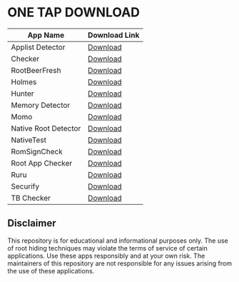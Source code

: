 
# ONE TAP DOWNLOAD
| App Name              | Download Link                                                                    |
|-|-|
| Applist Detector      | [Download](https://raw.githubusercontent.com/TempMeow/RootDetectionApps/refs/heads/main/archive/Applist%20Detector%20v2.4.apk)                        |
| Checker               | [Download](https://raw.githubusercontent.com/TempMeow/RootDetectionApps/refs/heads/main/archive/Checker%20v1.0.9.apk)                         |
| RootBeerFresh         | [Download](https://raw.githubusercontent.com/TempMeow/RootDetectionApps/refs/heads/main/archive/Fresh.apk)                         |
| Holmes                | [Download](https://raw.githubusercontent.com/TempMeow/RootDetectionApps/refs/heads/main/archive/Holmes%20v1.3.apk)                         |
| Hunter                | [Download](https://raw.githubusercontent.com/TempMeow/RootDetectionApps/refs/heads/main/archive/Hunter%20v6.0.2.apk)                         |
| Memory Detector       | [Download](https://raw.githubusercontent.com/TempMeow/RootDetectionApps/refs/heads/main/archive/Memory%20Detector%20v2.1.0.apk)                         |
| Momo                  | [Download](https://raw.githubusercontent.com/TempMeow/RootDetectionApps/refs/heads/main/archive/Momo%20v4.4.1.apk)                         |
| Native Root Detector  | [Download](https://raw.githubusercontent.com/TempMeow/RootDetectionApps/refs/heads/main/archive/Native%20Root%20Detector%20v6.5.2.apk)                         |
| NativeTest            | [Download](https://raw.githubusercontent.com/TempMeow/RootDetectionApps/refs/heads/main/archive/NativeTest%20v27.apk)                         |
| RomSignCheck          | [Download](https://raw.githubusercontent.com/TempMeow/RootDetectionApps/refs/heads/main/archive/RomSignCheck.apk)                         |
| Root App Checker      | [Download](https://raw.githubusercontent.com/TempMeow/RootDetectionApps/refs/heads/main/archive/Root%20App%20Checker%20v1.apk)                         |
| Ruru                  | [Download](https://raw.githubusercontent.com/TempMeow/RootDetectionApps/refs/heads/main/archive/Ruru%20v1.1.1.15.apk)                         |
| Securify              | [Download](https://raw.githubusercontent.com/TempMeow/RootDetectionApps/refs/heads/main/archive/Securify%20v1.3.0.apk)                         |
| TB Checker            | [Download](https://raw.githubusercontent.com/TempMeow/RootDetectionApps/refs/heads/main/archive/TB%20Checker%20v2.7.4.apk)                         |

## Disclaimer

This repository is for educational and informational purposes only. The use of root hiding techniques may violate the terms of service of certain applications. Use these apps responsibly and at your own risk. The maintainers of this repository are not responsible for any issues arising from the use of these applications.
